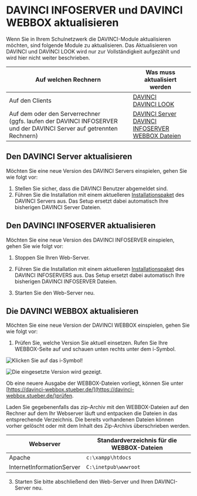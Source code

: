# DAVINCI INFOSERVER und DAVINCI WEBBOX aktualisieren

Wenn Sie in Ihrem Schulnetzwerk die DAVINCI-Module aktualisieren möchten, sind folgende Module zu aktualisieren. Das Aktualisieren von DAVINCI und DAVINCI LOOK wird nur zur Vollständigkeit aufgezählt und wird hier nicht weiter beschrieben. 

Auf welchen Rechnern|Was muss aktualisiert werden
---|---
 Auf den Clients| [DAVINCI](https://download.stueber.de/bin/de/davinci/v6/davinci6.msi) <br/>[DAVINCI LOOK](https://download.stueber.de/bin/de/davinci/v6/davinci6look.msi) 
 Auf dem oder den Serverrechner <br/>(ggfs. laufen der DAVINCI INFOSERVER und der DAVINCI Server auf getrennten Rechnern) |[DAVINCI Server](https://download.stueber.de/bin/de/davinci/v6/davinci6server.msi)<br/>[DAVINCI INFOSERVER](https://download.stueber.de/bin/de/davinci/v6/davinci6infoserver.msi)<br/>[WEBBOX Dateien](https://davinci-webbox.stueber.de/) 

## Den DAVINCI Server aktualisieren

Möchten Sie eine neue Version des DAVINCI Servers einspielen, gehen Sie wie folgt vor:

1. Stellen Sie sicher, dass die DAVINCI Benutzer abgemeldet sind.
2. Führen Sie die Installation mit einem aktuelleren [Installationspaket](https://download.stueber.de/bin/de/davinci/v6/davinci6server.msi) des DAVINCI Servers aus. Das Setup ersetzt dabei automatisch Ihre bisherigen DAVINCI Server Dateien.

## Den DAVINCI INFOSERVER aktualisieren

Möchten Sie eine neue Version des DAVINCI INFOSERVER einspielen, gehen Sie wie folgt vor:

1. Stoppen Sie Ihren Web-Server.
2. Führen Sie die Installation mit einem aktuelleren [Installationspaket](https://download.stueber.de/bin/de/davinci/v6/davinci6infoserver.msi) des DAVINCI INFOSERVERS aus. Das Setup ersetzt dabei automatisch Ihre bisherigen DAVINCI INFOSERVER Dateien.

3. Starten Sie den Web-Server neu.

## Die DAVINCI WEBBOX aktualisieren

Möchten Sie eine neue Version der DAVINCI WEBBOX einspielen, gehen Sie wie folgt vor:

1. Prüfen Sie, welche Version Sie aktuell einsetzen. Rufen Sie Ihre WEBBOX-Seite auf und schauen unten rechts unter dem i-Symbol.

![Klicken Sie auf das i-Symbol!](/assets/images/infoserver/webbox01.png)

![Die eingesetzte Version wird gezeigt.](/assets/images/infoserver/webbox02.png)

Ob eine neuere Ausgabe der WEBBOX-Dateien vorliegt, können Sie unter [https://davinci-webbox.stueber.de/](https://davinci-webbox.stueber.de/)prüfen.

Laden Sie gegebenenfalls das zip-Archiv mit den WEBBOX-Dateien auf den Rechner auf dem Ihr Webserver läuft und entpacken die Dateien in das entsprechende Verzeichnis. Die bereits vorhandenen Dateien können vorher gelöscht oder mit dem Inhalt des Zip-Archivs überschrieben werden.

Webserver|Standardverzeichnis für die WEBBOX-Dateien
---|---
Apache|`c:\xampp\htdocs`
InternetInformationServer|`C:\inetpub\wwwroot`

3. Starten Sie bitte abschließend den Web-Server und Ihren DAVINCI-Server neu.